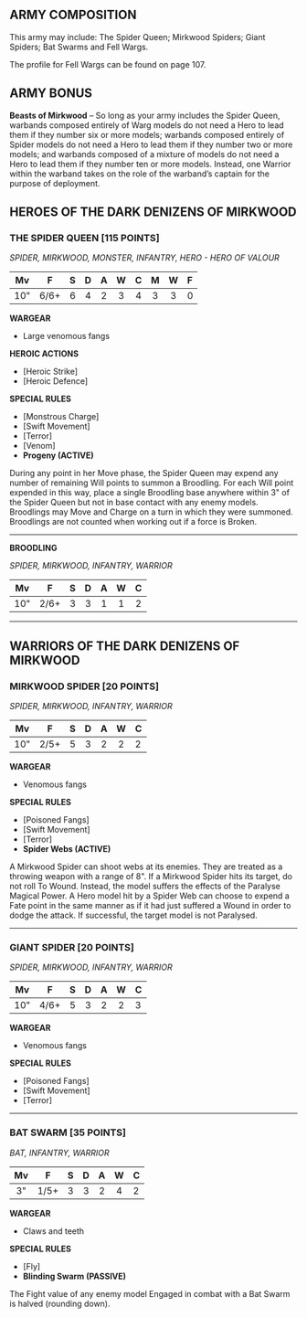 ﻿## ARMY COMPOSITION

This army may include: The Spider Queen; Mirkwood Spiders; Giant Spiders; Bat Swarms and Fell Wargs.

The profile for Fell Wargs can be found on page 107.

## ARMY BONUS

**Beasts of Mirkwood** – So long as your army includes the Spider Queen, warbands composed entirely of Warg models do not need a Hero to lead them if they number six or more models; warbands composed entirely of Spider models do not need a Hero to lead them if they number two or more models; and warbands composed of a mixture of models do not need a Hero to lead them if they number ten or more models. Instead, one Warrior within the warband takes on the role of the warband’s captain for the purpose of deployment.

## HEROES OF THE DARK DENIZENS OF MIRKWOOD

<div class="unitCard" markdown>

### THE SPIDER QUEEN [115 POINTS]
*SPIDER, MIRKWOOD, MONSTER, INFANTRY, HERO - HERO OF VALOUR*

| Mv | F | S | D | A | W | C | M | W | F |
|:----:|:---:|:---:|:---:|:---:|:---:|:---:|:---:|:---:|:---|
| 10"| 6/6+| 6 | 4 | 2 | 3 | 4 | 3 | 3 | 0 |

**WARGEAR**

- Large venomous fangs

**HEROIC ACTIONS**

- [Heroic Strike]
- [Heroic Defence]

**SPECIAL RULES**

- [Monstrous Charge]
- [Swift Movement]
- [Terror]
- [Venom]
- **Progeny (ACTIVE)**

During any point in her Move phase, the Spider Queen may expend any number of remaining Will points to summon a Broodling. For each Will point expended in this way, place a single Broodling base anywhere within 3" of the Spider Queen but not in base contact with any enemy models. Broodlings may Move and Charge on a turn in which they were summoned. Broodlings are not counted when working out if a force is Broken.

---

**BROODLING**

*SPIDER, MIRKWOOD, INFANTRY, WARRIOR*

| Mv | F  | S | D | A | W | C |
|:---:|:---:|:-:|:-:|:-:|:-:|:-:|
| 10" | 2/6+| 3 | 3 | 1 | 1 | 2 |

</div>

---

## WARRIORS OF THE DARK DENIZENS OF MIRKWOOD

<div class="unitCard" markdown>

### MIRKWOOD SPIDER [20 POINTS]
*SPIDER, MIRKWOOD, INFANTRY, WARRIOR*

| Mv | F | S | D | A | W | C |
|:----:|:---:|:---:|:---:|:---:|:---:|:---|
| 10"| 2/5+| 5 | 3 | 2 | 2 | 2 |

**WARGEAR**

- Venomous fangs

**SPECIAL RULES**

- [Poisoned Fangs]
- [Swift Movement]
- [Terror]
- **Spider Webs (ACTIVE)**

A Mirkwood Spider can shoot webs at its enemies. They are treated as a throwing weapon with a range of 8". If a Mirkwood Spider hits its target, do not roll To Wound. Instead, the model suffers the effects of the Paralyse Magical Power. A Hero model hit by a Spider Web can choose to expend a Fate point in the same manner as if it had just suffered a Wound in order to dodge the attack. If successful, the target model is not Paralysed.

</div>

---

<div class="unitCard" markdown>

### GIANT SPIDER [20 POINTS]
*SPIDER, MIRKWOOD, INFANTRY, WARRIOR*

| Mv | F | S | D | A | W | C |
|:----:|:---:|:---:|:---:|:---:|:---:|:---|
| 10"| 4/6+| 5 | 3 | 2 | 2 | 3 |

**WARGEAR**

- Venomous fangs

**SPECIAL RULES**

- [Poisoned Fangs]
- [Swift Movement]
- [Terror]

</div>

---

<div class="unitCard" markdown>

### BAT SWARM [35 POINTS]
*BAT, INFANTRY, WARRIOR*

| Mv | F | S | D | A | W | C |
|:----:|:---:|:---:|:---:|:---:|:---:|:---|
| 3" | 1/5+| 3 | 3 | 2 | 4 | 2 |

**WARGEAR**

- Claws and teeth

**SPECIAL RULES**

- [Fly]
- **Blinding Swarm (PASSIVE)**

The Fight value of any enemy model Engaged in combat with a Bat Swarm is halved (rounding down).

</div>
